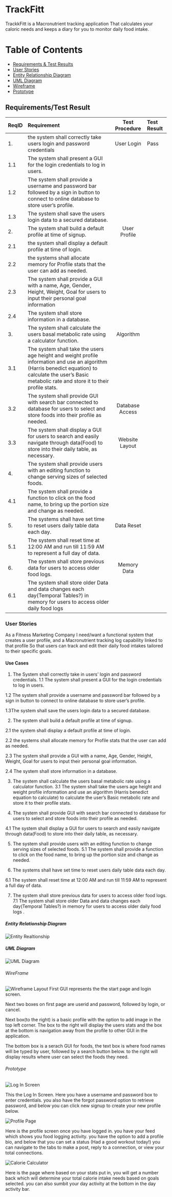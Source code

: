 # TrackFitt
TrackkFitt is a Macronutrient tracking application That calculates your caloric needs and keeps a diary for you to monitor daily food intake. 

# Table of Contents
* [Requirements & Test Results](https://github.com/miseryprevails/TrackFitt#requirementstest-result)
* [User Stories](https://github.com/miseryprevails/TrackFitt#user-stories)
* [Entity Relationship Diagram](https://github.com/miseryprevails/TrackFitt#entity-relationship-diagram)
* [UML Diagram](https://github.com/miseryprevails/TrackFitt#uml-diagram)
* [Wireframe](https://github.com/miseryprevails/TrackFitt#wireframe)
* [Prototype](https://github.com/miseryprevails/TrackFitt#prototype)



## Requirements/Test Result

| ReqID | Requirement | Test Procedure | Test Result |
|:--|:--|:--:|:--|
| 1. | the system shall correctly take users login and password credentials | User Login | Pass |
| 1.1| The system shall present a GUI for the login credentials to log in users.
| 1.2 | The system shall provide a username and password bar followed by a sign in button to connect to online database to store user’s profile. 
| 1.3 | The system shall save the users login data to a secured database.
| 2. | The system shall build a default profile at time of signup. | User Profile |
| 2.1 | the system shall display a default profile at time of login.
| 2.2 | the systems shall allocate memory for Profile stats that the user can add as needed.
| 2.3 | The system shall provide a GUI with a name, Age, Gender, Height, Weight, Goal for users to input their personal goal information
| 2.4 | The system shall store information in a database.
| 3. | The system shall calculate the users basal metabolic rate using a calculator function. | Algorithm |
| 3.1 | The system shall take the users age height and weight profile information and use an algorithm (Harris benedict equation) to calculate the user’s Basic metabolic rate and store it to their profile stats. 
| 3.2 | The system shall provide GUI with search bar connected to database for users to select and store foods into their profile as needed. | Database Access |
| 3.3 | The system shall display a GUI for users to search and easily navigate through data(Food) to store into their daily table, as necessary. | Website Layout |
| 4. | The system shall provide users with an editing function to change serving sizes of selected foods.
| 4.1 | The system shall provide a function to click on the food name, to bring up the portion size and change as needed.
| 5. | The systems shall have set time to reset users daily table data each day. | Data Reset |
| 5.1 | The system shall reset time at 12:00 AM and run till 11:59 AM to represent a full day of data.
| 6. | The system shall store previous data for users to access older food logs. | Memory Data |
| 6.1 | The system shall store older Data and data changes each day(Temporal Tables?) in memory for users to access older daily food logs


### User Stories
As a Fitness Marketing Company 
I need/want a functional system that creates a user profile, and a Macronutrient tracking log capability linked to that profile 
So that users can track and edit their daily food intakes tailored to their specific goals.

#### Use Cases

1.	The System shall correctly take in users’ login and password credentials.
1.1	The system shall present a GUI for the login credentials to log in users.

1.2 The system shall provide a username and password bar followed by a sign in button to connect to online database to store user’s profile. 

1.3The system shall save the users login data to a secured database.

2.	The system shall build a default profile at time of signup.

2.1	the system shall display a default profile at time of login.

2.2	the systems shall allocate memory for Profile stats that the user can add as needed.

2.3	The system shall provide a GUI with a name, Age, Gender, Height, Weight, Goal for users to input their personal goal information.

2.4	The system shall store information in a database.

3.	The system shall calculate the users basal metabolic rate using a calculator function.
3.1 The system shall take the users age height and weight profile information and use an algorithm (Harris benedict equation to calculate) to calculate the user’s Basic metabolic rate and store it to their profile stats. 
				
4.	The system shall provide GUI with search bar connected to database for users to select and store foods into their profile as needed. 

4.1	The system shall display a GUI for users to search and easily navigate through data(Food) to store into their daily table, as necessary.

5.	The system shall provide users with an editing function to change serving sizes of selected foods.
5.1 The system shall provide a function to click on the food name, to bring up the portion size and change as needed.

6.	The systems shall have set time to reset users daily table data each day.

6.1	The system shall reset time at 12:00 AM and run till 11:59 AM to represent a full day of data.

7.	The system shall store previous data for users to access older food logs. 
7.1 The system shall store older Data and data changes each day(Temporal Tables?) in memory for users to access older daily food logs .



##### Entity Relationship Diagram
![Entity Realtionship](https://github.com/miseryprevails/TrackFitt/blob/main/EntityRelationship.PNG)


##### UML Diagram
![UML Diagram](https://github.com/miseryprevails/TrackFitt/blob/main/UML%20diagram.PNG)



###### WireFrame
![Wireframe Layout](https://github.com/miseryprevails/TrackFitt/blob/main/WireFrame.jpg)
First GUI represents the the start page and login screen.

Next two boxes on first page are userid and password, followed by login, or cancel.

Next box(to the right) is a basic profile with the option to add image in the top left corner. The box to the right will display the users stats and the box at the bottom is navigation away from the profile to other GUI in the application.

The bottom box is a serach GUI for foods, the text box is where food names will be typed by user, followed by a search button 
below. to the right will display results where user can select the foods they need.




###### Prototype
![Log In Screen](https://github.com/miseryprevails/TrackFitt/blob/main/Prototype%20HTML%20%26%20Pictures/LogInScreen.jpg)

This the Log In Screen. Here you have a username and password box to enter credentials. you also have the forgot password option to retrieve password, and below you can click new signup to create your new profile below.



![Profile Page](https://github.com/miseryprevails/TrackFitt/blob/main/Prototype%20HTML%20%26%20Pictures/ProfileScreen.jpg)

Here is the profile screen once you have logged in. you have your feed which shows you food logging activity. you have the option to add a profile bio, and below that you can set a status (Had a good workout today!) you can navigate to the tabs to make a post, reply to a connection, or view your total connections.

![Calorie Calculator](https://github.com/miseryprevails/TrackFitt/blob/main/Prototype%20HTML%20%26%20Pictures/CalorieCalculator.PNG)

Here is the page where based on your stats put in, you will get a number back which will determine your total calorie intake needs based on goals selected. you can also sumbit your day activity at the bottom in the day activity bar.







